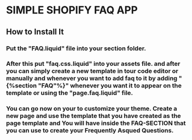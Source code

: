 # SIMPLE SHOPIFY FAQ APP

## How to Install It

### Put the "FAQ.liquid" file into your section folder.
### After this put "faq.css.liquid" into your assets file. and after you can simply create a new template in tour code editor or manually and whenever you want to add faq to it by adding "{%section "FAQ"%}" whenever you want it to appear on the template or using the "page.faq.liquid" file. 

### You can go now on your to customize your theme. Create a new page and use the template that you have created as the page template and You will have inside the FAQ-SECTION that you can use to create your Frequently Asqued Questions.
